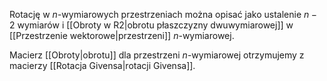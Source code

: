 Rotację w $n$-wymiarowych przestrzeniach można opisać jako ustalenie $n-2$ wymiarów i [[Obroty w R2|obrotu płaszczyzny dwuwymiarowej]] w [[Przestrzenie wektorowe|przestrzeni]] $n$-wymiarowej. 

Macierz [[Obroty|obrotu]] dla przestrzeni $n$-wymiarowej otrzymujemy z macierzy [[Rotacja Givensa|rotacji Givensa]].
